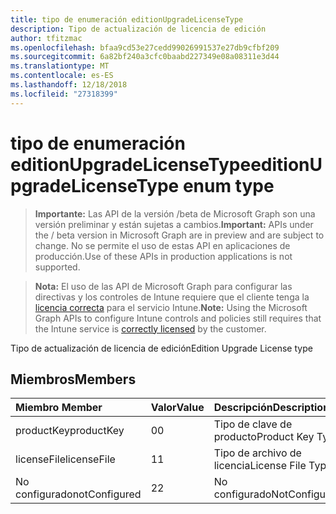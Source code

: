 ```yaml
---
title: tipo de enumeración editionUpgradeLicenseType
description: Tipo de actualización de licencia de edición
author: tfitzmac
ms.openlocfilehash: bfaa9cd53e27cedd99026991537e27db9cfbf209
ms.sourcegitcommit: 6a82bf240a3cfc0baabd227349e08a08311e3d44
ms.translationtype: MT
ms.contentlocale: es-ES
ms.lasthandoff: 12/18/2018
ms.locfileid: "27318399"
---
```

# <a name="editionupgradelicensetype-enum-type"></a><span data-ttu-id="074cc-103">tipo de enumeración editionUpgradeLicenseType</span><span class="sxs-lookup"><span data-stu-id="074cc-103">editionUpgradeLicenseType enum type</span></span>

> <span data-ttu-id="074cc-104">**Importante:** Las API de la versión /beta de Microsoft Graph son una versión preliminar y están sujetas a cambios.</span><span class="sxs-lookup"><span data-stu-id="074cc-104">**Important:** APIs under the / beta version in Microsoft Graph are in preview and are subject to change.</span></span> <span data-ttu-id="074cc-105">No se permite el uso de estas API en aplicaciones de producción.</span><span class="sxs-lookup"><span data-stu-id="074cc-105">Use of these APIs in production applications is not supported.</span></span>

> <span data-ttu-id="074cc-106">**Nota:** El uso de las API de Microsoft Graph para configurar las directivas y los controles de Intune requiere que el cliente tenga la [licencia correcta](https://go.microsoft.com/fwlink/?linkid=839381) para el servicio Intune.</span><span class="sxs-lookup"><span data-stu-id="074cc-106">**Note:** Using the Microsoft Graph APIs to configure Intune controls and policies still requires that the Intune service is [correctly licensed](https://go.microsoft.com/fwlink/?linkid=839381) by the customer.</span></span>

<span data-ttu-id="074cc-107">Tipo de actualización de licencia de edición</span><span class="sxs-lookup"><span data-stu-id="074cc-107">Edition Upgrade License type</span></span>
## <a name="members"></a><span data-ttu-id="074cc-108">Miembros</span><span class="sxs-lookup"><span data-stu-id="074cc-108">Members</span></span>
|<span data-ttu-id="074cc-109">Miembro	</span><span class="sxs-lookup"><span data-stu-id="074cc-109">Member</span></span>|<span data-ttu-id="074cc-110">Valor</span><span class="sxs-lookup"><span data-stu-id="074cc-110">Value</span></span>|<span data-ttu-id="074cc-111">Descripción</span><span class="sxs-lookup"><span data-stu-id="074cc-111">Description</span></span>|
|:---|:---|:---|
|<span data-ttu-id="074cc-112">productKey</span><span class="sxs-lookup"><span data-stu-id="074cc-112">productKey</span></span>|<span data-ttu-id="074cc-113">0</span><span class="sxs-lookup"><span data-stu-id="074cc-113">0</span></span>|<span data-ttu-id="074cc-114">Tipo de clave de producto</span><span class="sxs-lookup"><span data-stu-id="074cc-114">Product Key Type</span></span>|
|<span data-ttu-id="074cc-115">licenseFile</span><span class="sxs-lookup"><span data-stu-id="074cc-115">licenseFile</span></span>|<span data-ttu-id="074cc-116">1</span><span class="sxs-lookup"><span data-stu-id="074cc-116">1</span></span>|<span data-ttu-id="074cc-117">Tipo de archivo de licencia</span><span class="sxs-lookup"><span data-stu-id="074cc-117">License File Type</span></span>|
|<span data-ttu-id="074cc-118">No configurado</span><span class="sxs-lookup"><span data-stu-id="074cc-118">notConfigured</span></span>|<span data-ttu-id="074cc-119">2</span><span class="sxs-lookup"><span data-stu-id="074cc-119">2</span></span>|<span data-ttu-id="074cc-120">No configurado</span><span class="sxs-lookup"><span data-stu-id="074cc-120">NotConfigured</span></span>|





